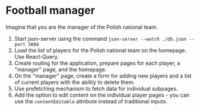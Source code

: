 # Football manager

Imagine that you are the manager of the Polish national team.

1. Start json-server using the command `json-server --watch ./db.json --port 3004`
2. Load the list of players for the Polish national team on the homepage. Use React-Query.
3. Create routing for the application, prepare pages for each player, a "manager" page, and the homepage.
4. On the "manager" page, create a form for adding new players and a list of current players with the ability to delete them.
5. Use prefetching mechanism to fetch data for individual subpages.
6. Add the option to edit content on the individual player pages - you can use the `contentEditable` attribute instead of traditional inputs.

